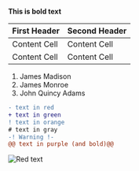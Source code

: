 **This is bold text**

| First Header  | Second Header |
| ------------- | ------------- |
| Content Cell  | Content Cell  |
| Content Cell  | Content Cell  |

1. James Madison
2. James Monroe
3. John Quincy Adams

```diff
- text in red
+ text in green
! text in orange
# text in gray
-! Warning !-
@@ text in purple (and bold)@@
```
![Red text](http://placehold.it/size/background-hex/foreground-hex?text=a123)
